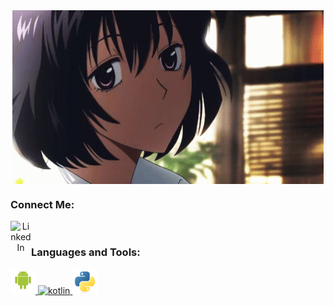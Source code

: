 <div align="center">
  <img alt="GIF" align="center" src=https://github.com/arzuozkan/arzuozkan/blob/main/hi.gif>

<h3 align="left">Connect Me:</h3>
 
[<img align="left" alt="LinkedIn" width="33px" src="https://cdn-icons-png.flaticon.com/512/1409/1409945.png" />][linkedin]


[linkedin]: https://www.linkedin.com/in/arzu-b959bb1a6/
  
 <br />

  
<h3 align="left">Languages and Tools:</h3>
<p align="left"> <a href="https://developer.android.com" target="_blank" rel="noreferrer"> <img src="https://raw.githubusercontent.com/devicons/devicon/master/icons/android/android-original-wordmark.svg" alt="android" width="40" height="40"/> </a> <a href="https://kotlinlang.org" target="_blank" rel="noreferrer"> <img src="https://www.vectorlogo.zone/logos/kotlinlang/kotlinlang-icon.svg" alt="kotlin" width="40" height="40"/> </a> <a href="https://www.python.org" target="_blank" rel="noreferrer"> <img src="https://raw.githubusercontent.com/devicons/devicon/master/icons/python/python-original.svg" alt="python" width="40" height="40"/>
